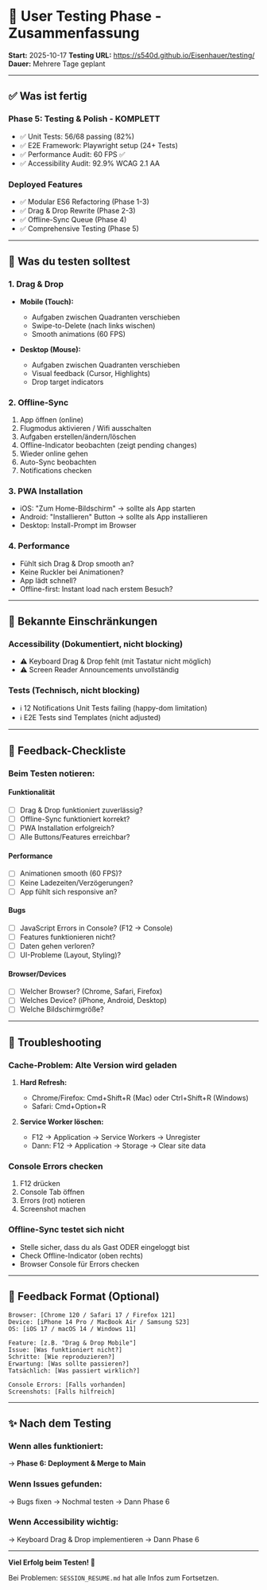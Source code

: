 # 🧪 User Testing Phase - Zusammenfassung

**Start:** 2025-10-17
**Testing URL:** https://s540d.github.io/Eisenhauer/testing/
**Dauer:** Mehrere Tage geplant

---

## ✅ Was ist fertig

### Phase 5: Testing & Polish - KOMPLETT
- ✅ Unit Tests: 56/68 passing (82%)
- ✅ E2E Framework: Playwright setup (24+ Tests)
- ✅ Performance Audit: 60 FPS ✅
- ✅ Accessibility Audit: 92.9% WCAG 2.1 AA

### Deployed Features
- ✅ Modular ES6 Refactoring (Phase 1-3)
- ✅ Drag & Drop Rewrite (Phase 2-3)
- ✅ Offline-Sync Queue (Phase 4)
- ✅ Comprehensive Testing (Phase 5)

---

## 🎯 Was du testen solltest

### 1. Drag & Drop
- **Mobile (Touch):**
  - Aufgaben zwischen Quadranten verschieben
  - Swipe-to-Delete (nach links wischen)
  - Smooth animations (60 FPS)

- **Desktop (Mouse):**
  - Aufgaben zwischen Quadranten verschieben
  - Visual feedback (Cursor, Highlights)
  - Drop target indicators

### 2. Offline-Sync
1. App öffnen (online)
2. Flugmodus aktivieren / Wifi ausschalten
3. Aufgaben erstellen/ändern/löschen
4. Offline-Indicator beobachten (zeigt pending changes)
5. Wieder online gehen
6. Auto-Sync beobachten
7. Notifications checken

### 3. PWA Installation
- iOS: "Zum Home-Bildschirm" → sollte als App starten
- Android: "Installieren" Button → sollte als App installieren
- Desktop: Install-Prompt im Browser

### 4. Performance
- Fühlt sich Drag & Drop smooth an?
- Keine Ruckler bei Animationen?
- App lädt schnell?
- Offline-first: Instant load nach erstem Besuch?

---

## 🐛 Bekannte Einschränkungen

### Accessibility (Dokumentiert, nicht blocking)
- ⚠️ Keyboard Drag & Drop fehlt (mit Tastatur nicht möglich)
- ⚠️ Screen Reader Announcements unvollständig

### Tests (Technisch, nicht blocking)
- ℹ️ 12 Notifications Unit Tests failing (happy-dom limitation)
- ℹ️ E2E Tests sind Templates (nicht adjusted)

---

## 📝 Feedback-Checkliste

### Beim Testen notieren:

#### Funktionalität
- [ ] Drag & Drop funktioniert zuverlässig?
- [ ] Offline-Sync funktioniert korrekt?
- [ ] PWA Installation erfolgreich?
- [ ] Alle Buttons/Features erreichbar?

#### Performance
- [ ] Animationen smooth (60 FPS)?
- [ ] Keine Ladezeiten/Verzögerungen?
- [ ] App fühlt sich responsive an?

#### Bugs
- [ ] JavaScript Errors in Console? (F12 → Console)
- [ ] Features funktionieren nicht?
- [ ] Daten gehen verloren?
- [ ] UI-Probleme (Layout, Styling)?

#### Browser/Devices
- [ ] Welcher Browser? (Chrome, Safari, Firefox)
- [ ] Welches Device? (iPhone, Android, Desktop)
- [ ] Welche Bildschirmgröße?

---

## 🔧 Troubleshooting

### Cache-Problem: Alte Version wird geladen
1. **Hard Refresh:**
   - Chrome/Firefox: Cmd+Shift+R (Mac) oder Ctrl+Shift+R (Windows)
   - Safari: Cmd+Option+R

2. **Service Worker löschen:**
   - F12 → Application → Service Workers → Unregister
   - Dann: F12 → Application → Storage → Clear site data

### Console Errors checken
1. F12 drücken
2. Console Tab öffnen
3. Errors (rot) notieren
4. Screenshot machen

### Offline-Sync testet sich nicht
- Stelle sicher, dass du als Gast ODER eingeloggt bist
- Check Offline-Indicator (oben rechts)
- Browser Console für Errors checken

---

## 📧 Feedback Format (Optional)

```
Browser: [Chrome 120 / Safari 17 / Firefox 121]
Device: [iPhone 14 Pro / MacBook Air / Samsung S23]
OS: [iOS 17 / macOS 14 / Windows 11]

Feature: [z.B. "Drag & Drop Mobile"]
Issue: [Was funktioniert nicht?]
Schritte: [Wie reproduzieren?]
Erwartung: [Was sollte passieren?]
Tatsächlich: [Was passiert wirklich?]

Console Errors: [Falls vorhanden]
Screenshots: [Falls hilfreich]
```

---

## ✨ Nach dem Testing

### Wenn alles funktioniert:
→ **Phase 6: Deployment & Merge to Main**

### Wenn Issues gefunden:
→ Bugs fixen → Nochmal testen → Dann Phase 6

### Wenn Accessibility wichtig:
→ Keyboard Drag & Drop implementieren → Dann Phase 6

---

**Viel Erfolg beim Testen! 🚀**

Bei Problemen: `SESSION_RESUME.md` hat alle Infos zum Fortsetzen.
